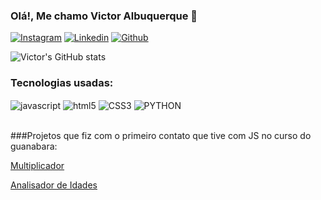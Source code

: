 
### Olá!, Me chamo Victor Albuquerque 🤙


[![Instagram](https://img.shields.io/badge/Instagram-E4405F?style=for-the-badge&logo=instagram&logoColor=white)](https://www.instagram.com/albqvxc/)
[![Linkedin](https://img.shields.io/badge/LinkedIn-0077B5?style=for-the-badge&logo=linkedin&logoColor=white)](https://www.linkedin.com/in/albqvictor/)
[![Github](https://img.shields.io/badge/GitHub-100000?style=for-the-badge&logo=github&logoColor=white)](https://github.com/albqvictor1508)


![Victor's GitHub stats](https://github-readme-stats.vercel.app/api?username=albqvictor1508&show_icons=true&theme=radical)

### Tecnologias usadas:

<div style="display">
<img align="center" alt="javascript" src="https://img.shields.io/badge/JavaScript-F7DF1E?style=for-the-badge&logo=javascript&logoColor=black"/>

<img align="center" alt="html5" src="https://img.shields.io/badge/HTML5-E34F26?style=for-the-badge&logo=html5&logoColor=white"/>

<img align="center" alt="CSS3" src="https://img.shields.io/badge/CSS3-1572B6?style=for-the-badge&logo=css3&logoColor=white"/>

<img align="center" alt="PYTHON" src="	https://img.shields.io/badge/Python-3776AB?style=for-the-badge&logo=python&logoColor=white"/>
</div>
 <br/>
 <br/>
 
###Projetos que fiz com o primeiro contato que tive com JS no curso do guanabara:
<br>

[Multiplicador](https://albqvictor1508.github.io/guanabara-js/moduloC/)

[Analisador de Idades](https://albqvictor1508.github.io/guanabara-js/moduloD/idades.html)

<style>
    div {
        display: inline-block;
    }
</style>

